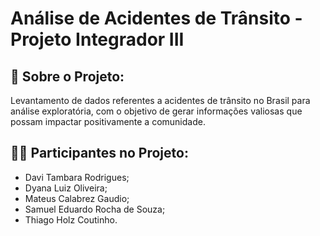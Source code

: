 # Análise de Acidentes de Trânsito - Projeto Integrador III

## 📒 Sobre o Projeto:
Levantamento de dados referentes a acidentes de trânsito no Brasil para análise exploratória, com o objetivo de gerar informações valiosas que possam impactar positivamente a comunidade.

## 🐱‍🏍 Participantes no Projeto:
- Davi Tambara Rodrigues;
- Dyana Luiz Oliveira;
- Mateus Calabrez Gaudio;
- Samuel Eduardo Rocha de Souza;
- Thiago Holz Coutinho.